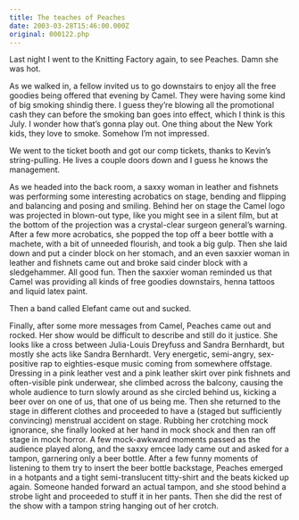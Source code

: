 ```yaml
---
title: The teaches of Peaches
date: 2003-03-28T15:46:00.000Z
original: 000122.php
---
```


Last night I went to the Knitting Factory again, to see Peaches. Damn she was hot.

As we walked in, a fellow invited us to go downstairs to enjoy all the free goodies being offered that evening by Camel. They were having some kind of big smoking shindig there. I guess they’re blowing all the promotional cash they can before the smoking ban goes into effect, which I think is this July. I wonder how that’s gonna play out. One thing about the New York kids, they love to smoke. Somehow I’m not impressed.

We went to the ticket booth and got our comp tickets, thanks to Kevin’s string-pulling. He lives a couple doors down and I guess he knows the management.

As we headed into the back room, a saxxy woman in leather and fishnets was performing some interesting acrobatics on stage, bending and flipping and balancing and posing and smiling. Behind her on stage the Camel logo was projected in blown-out type, like you might see in a silent film, but at the bottom of the projection was a crystal-clear surgeon general’s warning. After a few more acrobatics, she popped the top off a beer bottle with a machete, with a bit of unneeded flourish, and took a big gulp. Then she laid down and put a cinder block on her stomach, and an even saxxier woman in leather and fishnets came out and broke said cinder block with a sledgehammer. All good fun. Then the saxxier woman reminded us that Camel was providing all kinds of free goodies downstairs, henna tattoos and liquid latex paint.

Then a band called Elefant came out and sucked.

Finally, after some more messages from Camel, Peaches came out and rocked. Her show would be difficult to describe and still do it justice. She looks like a cross between Julia-Louis Dreyfuss and Sandra Bernhardt, but mostly she acts like Sandra Bernhardt. Very energetic, semi-angry, sex-positive rap to eighties-esque music coming from somewhere offstage. Dressing in a pink leather vest and a pink leather skirt over pink fishnets and often-visible pink underwear, she climbed across the balcony, causing the whole audience to turn slowly around as she circled behind us, kicking a beer over on one of us, that one of us being me. Then she returned to the stage in different clothes and proceeded to have a (staged but sufficiently convincing) menstrual accident on stage. Rubbing her crotching mock ignorance, she finally looked at her hand in mock shock and then ran off stage in mock horror. A few mock-awkward moments passed as the audience played along, and the saxxy emcee lady came out and asked for a tampon, garnering only a beer bottle. After a few funny moments of listening to them try to insert the beer bottle backstage, Peaches emerged in a hotpants and a tight semi-translucent titty-shirt and the beats kicked up again. Someone handed forward an actual tampon, and she stood behind a strobe light and proceeded to stuff it in her pants. Then she did the rest of the show with a tampon string hanging out of her crotch.

